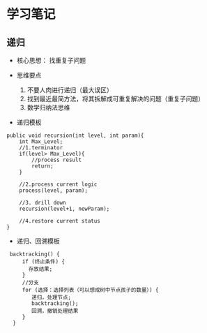 # 学习笔记

## 递归

* 核心思想： 找重复子问题
  
* 思维要点
  1. 不要人肉进行递归（最大误区）
  2. 找到最近最简方法，将其拆解成可重复解决的问题（重复子问题）
  3. 数学归纳法思维
  
* 递归模板
  
```递归模板
public void recursion(int level, int param){
    int Max_Level;
    //1.terminator
    if(level> Max_Level){
        //process result
        return;
    }

    //2.process current logic
    process(level, param);

    //3. drill down
    recursion(level+1, newParam);

    //4.restore current status
}
```

* 递归、回溯模板
  
```递归、回溯模板
 backtracking() {
     if (终止条件) {
       存放结果;
     }
     //分支
     for (选择：选择列表（可以想成树中节点孩子的数量）) {
        递归，处理节点;
        backtracking();
        回溯，撤销处理结果
     }
  }
```
